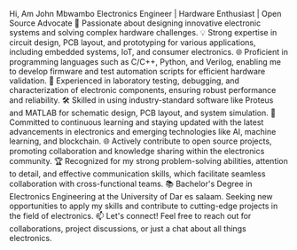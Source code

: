 Hi, Am John Mbwambo 
Electronics Engineer | Hardware Enthusiast | Open Source Advocate
🔌 Passionate about designing innovative electronic systems and solving complex hardware challenges.
💡 Strong expertise in circuit design, PCB layout, and prototyping for various applications, including embedded systems, IoT, and consumer electronics.
🌐 Proficient in programming languages such as C/C++, Python, and Verilog, enabling me to develop firmware and test automation scripts for efficient hardware validation.
🔬 Experienced in laboratory testing, debugging, and characterization of electronic components, ensuring robust performance and reliability.
🛠️ Skilled in using industry-standard software like Proteus and MATLAB for schematic design, PCB layout, and system simulation.
🌱 Committed to continuous learning and staying updated with the latest advancements in electronics and emerging technologies like AI, machine learning, and blockchain.
🌐 Actively contribute to open source projects, promoting collaboration and knowledge sharing within the electronics community.
🏆 Recognized for my strong problem-solving abilities, attention to detail, and effective communication skills, which facilitate seamless collaboration with cross-functional teams.
📚 Bachelor's Degree in Electronics Engineering at the University of Dar es salaam. Seeking new opportunities to apply my skills and contribute to cutting-edge projects in the field of electronics.
📫 Let's connect! Feel free to reach out for collaborations, project discussions, or just a chat about all things electronics.
